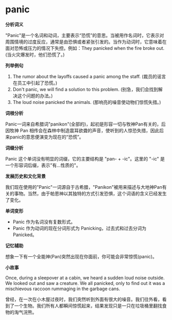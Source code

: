 # panic

**分析词义**

  

"Panic"是一个名词和动词，主要表示“恐慌”的意思。当被用作名词时，它表示对周围情境的过度反应，通常是由恐惧或者紧张引发的。当作为动词时，它意味着在面对恐怖或压力的情况下失控。例如：They panicked when the fire broke out. (当火灾爆发时，他们恐慌了。)

  

**列举例句**

  

1.  The rumor about the layoffs caused a panic among the staff. (裁员的谣言在员工中引起了恐慌。)
2.  Don't panic, we will find a solution to this problem. (别急，我们会找到解决这个问题的办法。)
3.  The loud noise panicked the animals. (那响亮的噪音使动物们惊慌失措。)

  

**词根分析**

  

Panic一词来自希腊词"panikon"(全部的)，起初是形容一切与牧神Pan有关的，后因牧神 Pan 相传会在森林中制造震耳欲聋的声音，使听到的人惊恐失措，因此后来panic的意思便演变为现在的“恐慌”。

  

**词缀分析**

  

Panic 这个单词没有明显的词缀，它的主要结构是 "pan- + -ic"。这里的 "-ic" 是一个形容词后缀，表示"有...性质的"。

  

**发展历史和文化背景**

  

我们现在使用的"Panic"一词源自于古希腊，"Panikon"被用来描述与大地神Pan有关的事物。当然，由于帕恩神以其独特的方式引发恐惧，这个词语的含义已经发生了变化。

  

**单词变形**

  

*   Panic 作为名词没有复数形式。
*   Panic 作为动词的现在分词形式为 Panicking，过去式和过去分词为 Panicked。

  

**记忆辅助**

  

想象一下有一个全能神(Pan)突然出现在你面前，你可能会非常惊慌(panic)。

  

**小故事**

  

Once, during a sleepover at a cabin, we heard a sudden loud noise outside. We looked out and saw a creature. We all panicked, only to find out it was a mischievous raccoon rummaging in the garbage cans.

  

曾经，在一次在小木屋过夜时，我们突然听到外面有很大的噪音。我们往外看，看到了一个生物。我们所有人都瞬间惊慌起来，结果发现只是一只在垃圾桶里翻找食物的淘气浣熊。
